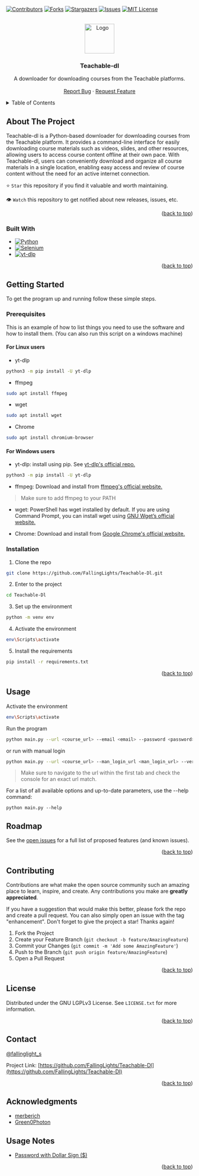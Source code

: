 <a name="readme-top"></a>

<!-- PROJECT SHIELDS -->

[![Contributors][contributors-shield]][contributors-url]
[![Forks][forks-shield]][forks-url]
[![Stargazers][stars-shield]][stars-url]
[![Issues][issues-shield]][issues-url]
[![MIT License][license-shield]][license-url]

<!-- PROJECT LOGO -->
<br />
<div align="center">
  <a href="https://github.com/FallingLights/Teachable-Dl">
    <img src="images/logo.png" alt="Logo" width="80" height="80">
  </a>

<h3 align="center">Teachable-dl</h3>

  <p align="center">
    A downloader for downloading courses from the Teachable platforms.
    <br />
    <br />
    <a href="https://github.com/FallingLights/Teachable-Dl/issues">Report Bug</a>
    ·
    <a href="https://github.com/FallingLights/Teachable-Dl/issues">Request Feature</a>
  </p>
</div>

<!-- TABLE OF CONTENTS -->
<details>
  <summary>Table of Contents</summary>
  <ol>
    <li>
      <a href="#about-the-project">About The Project</a>
      <ul>
        <li><a href="#built-with">Built With</a></li>
      </ul>
    </li>
    <li>
      <a href="#getting-started">Getting Started</a>
      <ul>
        <li><a href="#prerequisites">Prerequisites</a></li>
        <li><a href="#installation">Installation</a></li>
      </ul>
    </li>
    <li><a href="#usage">Usage</a></li>
    <li><a href="#roadmap">Roadmap</a></li>
    <li><a href="#contributing">Contributing</a></li>
    <li><a href="#license">License</a></li>
    <li><a href="#contact">Contact</a></li>
    <li><a href="#acknowledgments">Acknowledgments</a></li>
  </ol>
</details>

<!-- ABOUT THE PROJECT -->

## About The Project

<!--[![Product Name Screen Shot][product-screenshot]](https://example.com) -->

Teachable-dl is a Python-based downloader for downloading courses from the Teachable platform. It provides a command-line interface for easily downloading course materials such as videos, slides, and other resources, allowing users to access course content offline at their own pace. With Teachable-dl, users can conveniently download and organize all course materials in a single location, enabling easy access and review of course content without the need for an active internet connection.

⭐ `Star` this repository if you find it valuable and worth maintaining.

👁 `Watch` this repository to get notified about new releases, issues, etc.

<p align="right">(<a href="#readme-top">back to top</a>)</p>

### Built With

- [![Python][Python.org]][Python-url]
- [![Selenium][Selenium.org]][Selenium-url]
- [![yt-dlp][yt-dlp.org]][yt-dlp-url]

<p align="right">(<a href="#readme-top">back to top</a>)</p>

<!-- GETTING STARTED -->

## Getting Started

To get the program up and running follow these simple steps.

### Prerequisites

This is an example of how to list things you need to use the software and how to install them.
(You can also run this script on a windows machine)
#### For Linux users
- yt-dlp

```sh
python3 -m pip install -U yt-dlp
```

- ffmpeg

```sh
sudo apt install ffmpeg
```

- wget

```sh
sudo apt install wget
```

- Chrome

```sh
sudo apt install chromium-browser
```

#### For Windows users
- yt-dlp: install using pip. See [yt-dlp's official repo.](https://github.com/yt-dlp/yt-dlp/)

```sh
python3 -m pip install -U yt-dlp
```

- ffmpeg: Download and install from [ffmpeg's official website.](https://ffmpeg.org/download.html)
> Make sure to add ffmpeg to your PATH

- wget: PowerShell has wget installed by default. If you are using Command Prompt, you can install wget using [GNU Wget’s official website.](https://www.gnu.org/software/wget/)

- Chrome: Download and install from [Google Chrome's official website.](https://www.google.com/chrome/)

### Installation

1. Clone the repo

```sh
git clone https://github.com/FallingLights/Teachable-Dl.git
```

2. Enter to the project

```sh
cd Teachable-Dl
```

3. Set up the environment

```sh
python -m venv env
```

4. Activate the environment

```sh
env\Scripts\activate
```

5. Install the requirements

```sh
pip install -r requirements.txt
```

<p align="right">(<a href="#readme-top">back to top</a>)</p>

<!-- USAGE EXAMPLES -->

## Usage

Activate the environment

```sh
env\Scripts\activate
```

Run the program

```sh
python main.py --url <course_url> --email <email> --password <password>
```

or run with manual login

```sh
python main.py --url <course_url> --man_login_url <man_login_url> --verbose
```

> Make sure to navigate to the url within the first tab and check the console for an exact url match.

For a list of all available options and up-to-date parameters, use the --help command:
```shell
python main.py --help
```

<!-- ROADMAP -->

## Roadmap

See the [open issues](https://github.com/FallingLights/Teachable-Dl/issues) for a full list of proposed features (and known issues).

<p align="right">(<a href="#readme-top">back to top</a>)</p>

<!-- CONTRIBUTING -->

## Contributing

Contributions are what make the open source community such an amazing place to learn, inspire, and create. Any contributions you make are **greatly appreciated**.

If you have a suggestion that would make this better, please fork the repo and create a pull request. You can also simply open an issue with the tag "enhancement".
Don't forget to give the project a star! Thanks again!

1. Fork the Project
2. Create your Feature Branch (`git checkout -b feature/AmazingFeature`)
3. Commit your Changes (`git commit -m 'Add some AmazingFeature'`)
4. Push to the Branch (`git push origin feature/AmazingFeature`)
5. Open a Pull Request

<p align="right">(<a href="#readme-top">back to top</a>)</p>

<!-- LICENSE -->

## License

Distributed under the GNU LGPLv3 License. See `LICENSE.txt` for more information.

<p align="right">(<a href="#readme-top">back to top</a>)</p>

<!-- CONTACT -->

## Contact

[@fallinglight_s](https://twitter.com/fallinglight_s)

Project Link: [https://github.com/FallingLights/Teachable-Dl](https://github.com/FallingLights/Teachable-Dl)

<p align="right">(<a href="#readme-top">back to top</a>)</p>

<!-- ACKNOWLEDGMENTS -->

## Acknowledgments

- [merberich](https://github.com/merberich)
- [Green0Photon](https://github.com/Green0Photon)

## Usage Notes

- [Password with Dollar Sign ($)](https://stackoverflow.com/questions/37278749/python-argparse-stops-parsing-after-it-encounters)

<p align="right">(<a href="#readme-top">back to top</a>)</p>

<!-- MARKDOWN LINKS & IMAGES -->
<!-- https://www.markdownguide.org/basic-syntax/#reference-style-links -->

[contributors-shield]: https://img.shields.io/github/contributors/FallingLights/Teachable-Dl.svg?style=for-the-badge
[contributors-url]: https://github.com/FallingLights/Teachable-Dl/graphs/contributors
[forks-shield]: https://img.shields.io/github/forks/FallingLights/Teachable-Dl.svg?style=for-the-badge
[forks-url]: https://github.com/FallingLights/Teachable-Dl/network/members
[stars-shield]: https://img.shields.io/github/stars/FallingLights/Teachable-Dl.svg?style=for-the-badge
[stars-url]: https://github.com/FallingLights/Teachable-Dl/stargazers
[issues-shield]: https://img.shields.io/github/issues/FallingLights/Teachable-Dl.svg?style=for-the-badge
[issues-url]: https://github.com/FallingLights/Teachable-Dl/issues
[license-shield]: https://img.shields.io/github/license/FallingLights/Teachable-Dl.svg?style=for-the-badge
[license-url]: https://github.com/FallingLights/Teachable-Dl/blob/master/LICENSE.txt
[product-screenshot]: images/screenshot.png
[Python.org]: https://img.shields.io/badge/Python-14354C?style=for-the-badge&logo=python&logoColor=white
[Python-url]: https://www.python.org
[Selenium.org]: https://img.shields.io/badge/Selenium-43B02A?style=for-the-badge&logo=selenium&logoColor=white
[Selenium-url]: https://www.selenium.dev
[yt-dlp.org]: https://img.shields.io/badge/yt--dlp-000000?style=for-the-badge&logo=github&logoColor=white
[yt-dlp-url]: https://github.com/yt-dlp/yt-dlp
